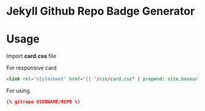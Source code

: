# Jekyll Github Repo Badge Generator

# Usage

Import **card.css** file

For responsive card

```html
<link rel="stylesheet" href="{{ "/css/card.css" | prepend: site.baseurl }}">
```

For using

```json
{% gitrepo USERNAME/REPO %}
```
